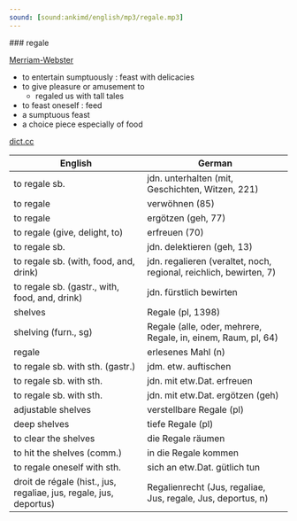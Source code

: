 ```yaml
---
sound: [sound:ankimd/english/mp3/regale.mp3]
---
```


\### regale

[Merriam-Webster](https://www.merriam-webster.com/dictionary/regale)

- to entertain sumptuously : feast with delicacies
- to give pleasure or amusement to
    - regaled us with tall tales
- to feast oneself : feed
- a sumptuous feast
- a choice piece especially of food

[dict.cc](https://www.dict.cc/regale)

| English        | German       |
| -------------- | ------------ |
| to regale sb. | jdn. unterhalten (mit, Geschichten, Witzen, 221) |
| to regale | verwöhnen (85) |
| to regale | ergötzen (geh, 77) |
| to regale (give, delight, to) | erfreuen (70) |
| to regale sb. | jdn. delektieren (geh, 13) |
| to regale sb. (with, food, and, drink) | jdn. regalieren (veraltet, noch, regional, reichlich, bewirten, 7) |
| to regale sb. (gastr., with, food, and, drink) | jdn. fürstlich bewirten |
| shelves | Regale (pl, 1398) |
| shelving (furn., sg) | Regale (alle, oder, mehrere, Regale, in, einem, Raum, pl, 64) |
| regale | erlesenes Mahl (n) |
| to regale sb. with sth. (gastr.) | jdm. etw. auftischen |
| to regale sb. with sth. | jdn. mit etw.Dat. erfreuen |
| to regale sb. with sth. | jdn. mit etw.Dat. ergötzen (geh) |
| adjustable shelves | verstellbare Regale (pl) |
| deep shelves | tiefe Regale (pl) |
| to clear the shelves | die Regale räumen |
| to hit the shelves (comm.) | in die Regale kommen |
| to regale oneself with sth. | sich an etw.Dat. gütlich tun |
| droit de régale (hist., jus, regaliae, jus, regale, jus, deportus) | Regalienrecht (Jus, regaliae, Jus, regale, Jus, deportus, n) |
